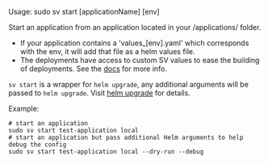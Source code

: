 Usage: sudo sv start [applicationName] [env]

Start an application from an application located in your /applications/ folder.

* If your application contains a 'values_[env].yaml' which corresponds with the env, it will add that file as a helm values file.
* The deployments have access to custom SV values to ease the building of deployments. See the [docs](https://github.com/simpleviewinc/sv-kubernetes/) for more info.

`sv start` is a wrapper for `helm upgrade`, any additional arguments will be passed to `helm upgrade`. Visit [helm upgrade](https://docs.helm.sh/helm/#helm-upgrade) for details.

Example:
```
# start an application
sudo sv start test-application local
# start an application but pass additional Helm arguments to help debug the config
sudo sv start test-application local --dry-run --debug
```